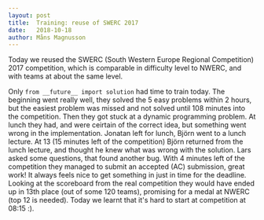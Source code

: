 ```yaml
---
layout: post
title:  Training: reuse of SWERC 2017
date:   2018-10-18
author: Måns Magnusson
---
```


Today we reused the SWERC (South Western Europe Regional Competition) 2017 competition, which is comparable in difficulty level to NWERC, and with teams at about the same level. 

Only `from __future__ import solution` had time to train today. The beginning went really well, they solved the 5 easy problems within 2 hours, but the easiest problem was missed and not solved until 108 minutes into the competition. Then they got stuck at a dynamic programming problem. At lunch they had, and were ceirtain of the correct idea, but something went wrong in the implementation. Jonatan left for lunch, Björn went to a lunch lecture. At 13 (15 minutes left of the competition) Björn returned from the lunch lecture, and thought he knew what was wrong with the solution. Lars asked some questions, that found another bug. With 4 minutes left of the competition they managed to submit an accepted (AC) submission, great work! It always feels nice to get something in just in time for the deadline. Looking at the scoreboard from the real competition they would have ended up in 13th place (out of some 120 teams), promising for a medal at NWERC (top 12 is needed). Today we learnt that it's hard to start at competition at 08:15 :).
